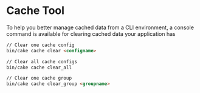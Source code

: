 # Cache Tool

To help you better manage cached data from a CLI environment, a console command
is available for clearing cached data your application has

```html
// Clear one cache config
bin/cake cache clear <configname>

// Clear all cache configs
bin/cake cache clear_all

// Clear one cache group
bin/cake cache clear_group <groupname>

```